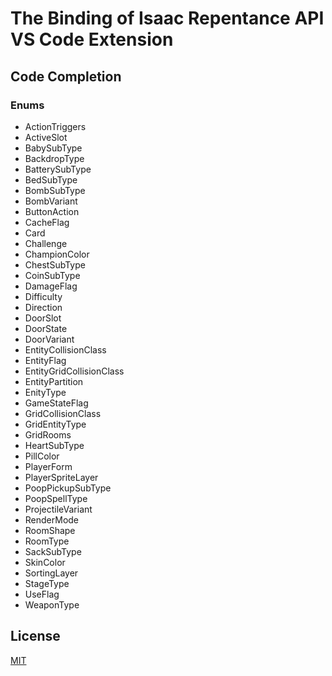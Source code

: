# The Binding of Isaac Repentance API VS Code Extension
## Code Completion
### Enums
- ActionTriggers
- ActiveSlot
- BabySubType
- BackdropType
- BatterySubType
- BedSubType
- BombSubType
- BombVariant
- ButtonAction
- CacheFlag
- Card
- Challenge
- ChampionColor
- ChestSubType
- CoinSubType
- DamageFlag
- Difficulty
- Direction
- DoorSlot
- DoorState
- DoorVariant
- EntityCollisionClass
- EntityFlag
- EntityGridCollisionClass
- EntityPartition
- EnityType
- GameStateFlag
- GridCollisionClass
- GridEntityType
- GridRooms
- HeartSubType
- PillColor
- PlayerForm
- PlayerSpriteLayer
- PoopPickupSubType
- PoopSpellType
- ProjectileVariant
- RenderMode
- RoomShape
- RoomType
- SackSubType
- SkinColor
- SortingLayer
- StageType
- UseFlag
- WeaponType

## License
[MIT](https://github.com/MochicStudio/isaac-repentance-vscode-ext/blob/master/LICENSE)